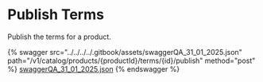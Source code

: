 # Publish Terms

Publish the terms for a product.

{% swagger src="../../../../.gitbook/assets/swaggerQA_31_01_2025.json" path="/v1/catalog/products/{productId}/terms/{id}/publish" method="post" %}
[swaggerQA_31_01_2025.json](../../../../.gitbook/assets/swaggerQA_31_01_2025.json)
{% endswagger %}
